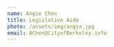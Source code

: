 ```yaml
---
name: Angie Chen
title: Legislative Aide
photo: /assets/img/angie.jpg
email: AChen@CityofBerkeley.info
---
```

